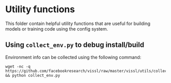 # Utility functions

This folder contain helpful utility functions that are useful for building models or training code using the config system.

## Using `collect_env.py` to debug install/build

Environment info can be collected using the following command:
```
wget -nc -q https://github.com/facebookresearch/vissl/raw/master/vissl/utils/collect_env.py && python collect_env.py
```
